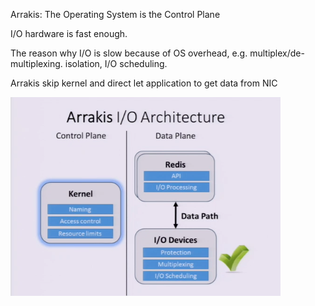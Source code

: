 Arrakis: The Operating System is the Control Plane

I/O hardware is fast enough.

The reason why I/O is slow because of OS overhead, e.g. multiplex/de-multiplexing. isolation, I/O scheduling.

Arrakis skip kernel and direct let application to get data from NIC

![](xxx.png)
